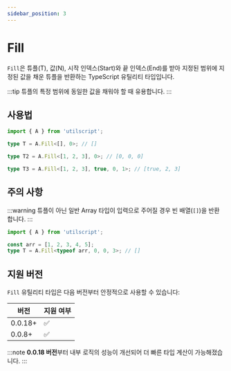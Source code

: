 ```yaml
---
sidebar_position: 3
---
```


# Fill

`Fill`은 튜플(T), 값(N), 시작 인덱스(Start)와 끝 인덱스(End)를 받아 지정된 범위에 지정된 값을 채운 튜플을 반환하는 TypeScript 유틸리티 타입입니다.

:::tip
튜플의 특정 범위에 동일한 값을 채워야 할 때 유용합니다.
:::

## 사용법

```ts
import { A } from 'utilscript';

type T = A.Fill<[], 0>; // []

type T2 = A.Fill<[1, 2, 3], 0>; // [0, 0, 0]

type T3 = A.Fill<[1, 2, 3], true, 0, 1>; // [true, 2, 3]
```

## 주의 사항

:::warning
튜플이 아닌 일반 Array 타입이 입력으로 주어질 경우 빈 배열(`[]`)을 반환합니다.
:::

```ts
import { A } from 'utilscript';

const arr = [1, 2, 3, 4, 5];
type T = A.Fill<typeof arr, 0, 0, 3>; // []
```

## 지원 버전

`Fill` 유틸리티 타입은 다음 버전부터 안정적으로 사용할 수 있습니다:

| 버전    | 지원 여부 |
| ------- | --------- |
| 0.0.18+ | ✅        |
| 0.0.8+  | ✅        |

:::note
**0.0.18 버전**부터 내부 로직의 성능이 개선되어 더 빠른 타입 계산이 가능해졌습니다.
:::
